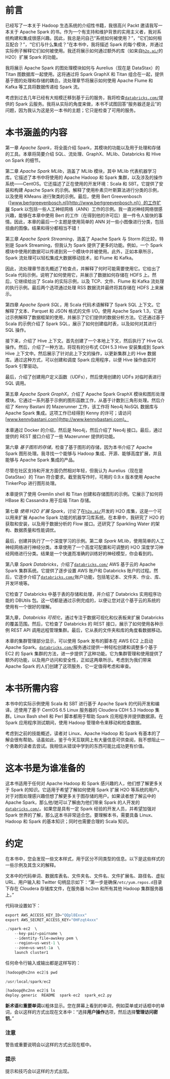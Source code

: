 # 前言

已经写了一本关于 Hadoop 生态系统的介绍性书籍，我很高兴 Packt 邀请我写一本关于 Apache Spark 的书。作为一个有支持和维护背景的实用主义者，我对系统构建和集成很感兴趣。因此，我总是问自己“系统如何被使用？”，“它们如何相互配合？”，“它们与什么集成？”在本书中，我将描述 Spark 的每个模块，并通过实际例子解释它们如何被使用。我还将展示如何通过额外的库（如来自[`h2o.ai/`](http://h2o.ai/)的 H2O）扩展 Spark 的功能。

我将展示 Apache Spark 的图处理模块如何与 Aurelius（现在是 DataStax）的 Titan 图数据库一起使用。这将通过将 Spark GraphX 和 Titan 组合在一起，提供基于图的处理和存储的耦合。流处理章节将展示如何使用 Apache Flume 和 Kafka 等工具将数据传递给 Spark 流。

考虑到过去几年已经有大规模迁移到基于云的服务，我将检查[`databricks.com/`](https://databricks.com/)提供的 Spark 云服务。我将从实际的角度来做，本书不试图回答“服务器还是云”的问题，因为我认为这是另一本书的主题；它只是检查了可用的服务。

# 本书涵盖的内容

第一章 *Apache Spark*，将全面介绍 Spark，其模块的功能以及用于处理和存储的工具。本章将简要介绍 SQL、流处理、GraphX、MLlib、Databricks 和 Hive on Spark 的细节。

第二章 *Apache Spark MLlib*，涵盖了 MLlib 模块，其中 MLlib 代表机器学习库。它描述了本书中将使用的 Apache Hadoop 和 Spark 集群，以及涉及的操作系统——CentOS。它还描述了正在使用的开发环境：Scala 和 SBT。它提供了安装和构建 Apache Spark 的示例。解释了使用朴素贝叶斯算法进行分类的示例，以及使用 KMeans 进行聚类的示例。最后，使用 Bert Greevenbosch（[www.bertgreevenbosch.nl](http://www.bertgreevenbosch.nl)）的工作扩展 Spark 以包括一些人工神经网络（ANN）工作的示例。我一直对神经网络很感兴趣，能够在本章中使用 Bert 的工作（在得到他的许可后）是一件令人愉快的事情。因此，本章的最后一个主题是使用简单的 ANN 对一些小图像进行分类，包括扭曲的图像。结果和得分都相当不错！

第三章 *Apache Spark Streaming*，涵盖了 Apache Spark 与 Storm 的比较，特别是 Spark Streaming，但我认为 Spark 提供了更多的功能。例如，一个 Spark 模块中使用的数据可以传递到另一个模块中并被使用。此外，正如本章所示，Spark 流处理可以轻松集成大数据移动技术，如 Flume 和 Kafka。

因此，流处理章节首先概述了检查点，并解释了何时可能需要使用它。它给出了 Scala 代码示例，说明了如何使用它，并展示了数据如何存储在 HDFS 上。然后，它继续给出了 Scala 的实际示例，以及 TCP、文件、Flume 和 Kafka 流处理的执行示例。最后两个选项通过处理 RSS 数据流并最终将其存储在 HDFS 上来展示。

第四章 *Apache Spark SQL*，用 Scala 代码术语解释了 Spark SQL 上下文。它解释了文本、Parquet 和 JSON 格式的文件 I/O。使用 Apache Spark 1.3，它通过示例解释了数据框架的使用，并展示了它们提供的数据分析方法。它还通过基于 Scala 的示例介绍了 Spark SQL，展示了如何创建临时表，以及如何对其进行 SQL 操作。

接下来，介绍了 Hive 上下文。首先创建了一个本地上下文，然后执行了 Hive QL 操作。然后，介绍了一种方法，将现有的分布式 CDH 5.3 Hive 安装集成到 Spark Hive 上下文中。然后展示了针对此上下文的操作，以更新集群上的 Hive 数据库。通过这种方式，可以创建和调度 Spark 应用程序，以便 Hive 操作由实时 Spark 引擎驱动。

最后，介绍了创建用户定义函数（UDFs），然后使用创建的 UDFs 对临时表进行 SQL 调用。

第五章 *Apache Spark GraphX*，介绍了 Apache Spark GraphX 模块和图形处理模块。它通过一系列基于示例的图形函数工作，从基于计数到三角形处理。然后介绍了 Kenny Bastani 的 Mazerunner 工作，该工作将 Neo4j NoSQL 数据库与 Apache Spark 集成。这项工作已经得到 Kenny 的许可；请访问[www.kennybastani.com](http://www.kennybastani.com)。

本章通过 Docker 的介绍，然后是 Neo4j，然后介绍了 Neo4j 接口。最后，通过提供的 REST 接口介绍了一些 Mazerunner 提供的功能。

第六章 *基于图形的存储*，检查了基于图形的存储，因为本书介绍了 Apache Spark 图形处理。我寻找一个能够与 Hadoop 集成、开源、能够高度扩展，并且能够与 Apache Spark 集成的产品。

尽管在社区支持和开发方面仍然相对年轻，但我认为 Aurelius（现在是 DataStax）的 Titan 符合要求。截至我写作时，可用的 0.9.x 版本使用 Apache TinkerPop 进行图形处理。

本章提供了使用 Gremlin shell 和 Titan 创建和存储图形的示例。它展示了如何将 HBase 和 Cassandra 用于后端 Titan 存储。

第七章 *使用 H2O 扩展 Spark*，讨论了在[`h2o.ai/`](http://h2o.ai/)开发的 H2O 库集，这是一个可以用来扩展 Apache Spark 功能的机器学习库系统。在本章中，我研究了 H2O 的获取和安装，以及用于数据分析的 Flow 接口。还研究了 Sparkling Water 的架构、数据质量和性能调优。

最后，创建并执行了一个深度学习的示例。第二章 *Spark MLlib*，使用简单的人工神经网络进行神经分类。本章使用了一个高度可配置和可调整的 H2O 深度学习神经网络进行分类。结果是一个快速而准确的训练好的神经模型，你会看到的。

第八章 *Spark Databricks*，介绍了[`databricks.com/`](https://databricks.com/) AWS 基于云的 Apache Spark 集群系统。它提供了逐步设置 AWS 账户和 Databricks 账户的过程。然后，它逐步介绍了[`databricks.com/`](https://databricks.com/)账户功能，包括笔记本、文件夹、作业、库、开发环境等。

它检查了 Databricks 中基于表的存储和处理，并介绍了 Databricks 实用程序功能的 DBUtils 包。这一切都是通过示例完成的，以便让您对这个基于云的系统的使用有一个很好的理解。

第九章，*Databricks 可视化*，通过专注于数据可视化和仪表板来扩展 Databricks 的覆盖范围。然后，它检查了 Databricks 的 REST 接口，展示了如何使用各种示例 REST API 调用远程管理集群。最后，它从表的文件夹和库的角度看数据移动。

本章的集群管理部分显示，可以使用 Spark 发布的脚本在 AWS EC2 上启动 Apache Spark。[`databricks.com/`](https://databricks.com/)服务通过提供一种轻松创建和调整多个基于 EC2 的 Spark 集群的方法，进一步提供了这种功能。它为集群管理和使用提供了额外的功能，以及用户访问和安全性，正如这两章所示。考虑到为我们带来 Apache Spark 的人们创建了这项服务，它一定值得考虑和审查。

# 本书所需内容

本书中的实际示例使用 Scala 和 SBT 进行基于 Apache Spark 的代码开发和编译。还使用了基于 CentOS 6.5 Linux 服务器的 Cloudera CDH 5.3 Hadoop 集群。Linux Bash shell 和 Perl 脚本都用于帮助 Spark 应用程序并提供数据源。在 Spark 应用程序测试期间，使用 Hadoop 管理命令来移动和检查数据。

考虑到之前的技能概述，读者对 Linux、Apache Hadoop 和 Spark 有基本的了解会很有帮助。话虽如此，鉴于今天互联网上有大量信息可供查阅，我不想阻止一个勇敢的读者去尝试。我相信从错误中学到的东西可能比成功更有价值。

# 这本书是为谁准备的

这本书适用于任何对 Apache Hadoop 和 Spark 感兴趣的人，他们想了解更多关于 Spark 的知识。它适用于希望了解如何使用 Spark 扩展 H2O 等系统的用户。对于对图处理感兴趣但想了解更多关于图存储的用户。如果读者想了解云中的 Apache Spark，那么他/她可以了解由为他们带来 Spark 的人开发的[`databricks.com/`](https://databricks.com/)。如果您是具有一定 Spark 经验的开发人员，并希望加强对 Spark 世界的了解，那么这本书非常适合您。要理解本书，需要具备 Linux、Hadoop 和 Spark 的基本知识；同时也需要合理的 Scala 知识。

# 约定

在本书中，您会发现一些文本样式，用于区分不同类型的信息。以下是这些样式的一些示例及其含义的解释。

文本中的代码单词、数据库表名、文件夹名、文件名、文件扩展名、路径名、虚拟 URL、用户输入和 Twitter 句柄显示如下：“第一步是确保`/etc/yum.repos.d`目录下存在 Cloudera 存储库文件，在服务器 hc2nn 和所有其他 Hadoop 集群服务器上。”

代码块设置如下：

```scala
export AWS_ACCESS_KEY_ID="QQpl8Exxx"
export AWS_SECRET_ACCESS_KEY="0HFzqt4xxx"

./spark-ec2  \
    --key-pair=pairname \
    --identity-file=awskey.pem \
    --region=us-west-1 \
    --zone=us-west-1a  \
    launch cluster1
```

任何命令行输入或输出都是这样写的：

```scala
[hadoop@hc2nn ec2]$ pwd

/usr/local/spark/ec2

[hadoop@hc2nn ec2]$ ls
deploy.generic  README  spark-ec2  spark_ec2.py

```

**新术语**和**重要单词**以粗体显示。您在屏幕上看到的单词，例如菜单或对话框中的单词，会以这样的方式出现在文本中：“选择**用户操作**选项，然后选择**管理访问密钥**。”

### 注意

警告或重要说明会以这样的方式出现在框中。

### 提示

提示和技巧会以这样的方式出现。
